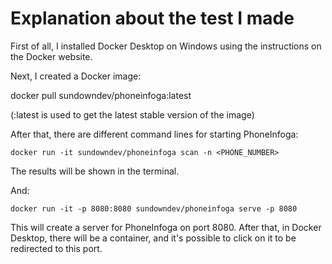 # Explanation about the test I made

First of all, I installed Docker Desktop on Windows using the instructions on the Docker website.

Next, I created a Docker image:

docker pull sundowndev/phoneinfoga:latest

(:latest is used to get the latest stable version of the image)

After that, there are different command lines for starting PhoneInfoga:

```
docker run -it sundowndev/phoneinfoga scan -n <PHONE_NUMBER>
```

The results will be shown in the terminal.

And:

```
docker run -it -p 8080:8080 sundowndev/phoneinfoga serve -p 8080
```

This will create a server for PhoneInfoga on port 8080. After that, in Docker Desktop, there will be a container, and it's possible to click on it to be redirected to this port.
